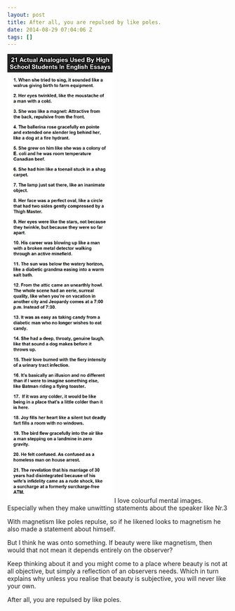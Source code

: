 ```yaml
---
layout: post
title: After all, you are repulsed by like poles.
date: 2014-08-29 07:04:06 Z
tags: []
---
```

![](/media/2014/08/96069294884.jpg)
I love colourful mental images. Especially when they make unwitting statements about the speaker like Nr.3

With magnetism like poles repulse, so if he likened looks to magnetism he also made a statement about himself.

But I think he was onto something. If beauty were like magnetism, then would that not mean it depends entirely on the observer?

Keep thinking about it and you might come to a place where beauty is not at all objective, but simply a reflection of an observers needs. Which in turn explains why unless you realise that beauty is subjective, you will never like your own.

After all, you are repulsed by like poles.
